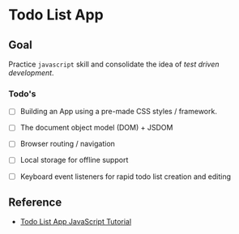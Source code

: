 # Todo List App

## Goal

Practice `javascript` skill and consolidate the idea of *test driven development*.

### Todo's

- [ ] Building an App using a pre-made CSS styles / framework.

- [ ] The document object model (DOM) + JSDOM

- [ ] Browser routing / navigation

- [ ] Local storage for offline support

- [ ] Keyboard event listeners for rapid todo list creation and editing

## Reference

- [Todo List App JavaScript Tutorial](https://github.com/dwyl/javascript-todo-list-tutorial)
